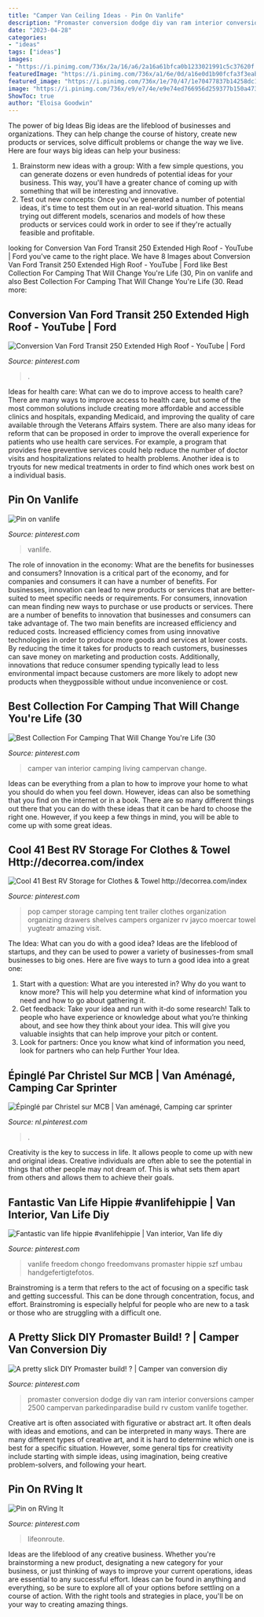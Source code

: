 ```yaml
---
title: "Camper Van Ceiling Ideas - Pin On Vanlife"
description: "Promaster conversion dodge diy van ram interior conversions camper 2500 campervan parkedinparadise build rv custom vanlife together"
date: "2023-04-28"
categories:
- "ideas"
tags: ["ideas"]
images:
- "https://i.pinimg.com/736x/2a/16/a6/2a16a61bfca0b1233021991c5c37620f.jpg"
featuredImage: "https://i.pinimg.com/736x/a1/6e/0d/a16e0d1b90fcfa3f3eabb78f7cc004f5.jpg"
featured_image: "https://i.pinimg.com/736x/1e/70/47/1e70477837b14258dc1b1e1599221e42.jpg"
image: "https://i.pinimg.com/736x/e9/e7/4e/e9e74ed766956d259377b150a473a438.jpg"
ShowToc: true
author: "Eloisa Goodwin"
---
```



The power of big Ideas
Big ideas are the lifeblood of businesses and organizations. They can help change the course of history, create new products or services, solve difficult problems or change the way we live.
Here are four ways big ideas can help your business: 
1. Brainstorm new ideas with a group: With a few simple questions, you can generate dozens or even hundreds of potential ideas for your business. This way, you'll have a greater chance of coming up with something that will be interesting and innovative.
2. Test out new concepts: Once you've generated a number of potential ideas, it's time to test them out in an real-world situation. This means trying out different models, scenarios and models of how these products or services could work in order to see if they're actually feasible and profitable. 

	

		
looking for Conversion Van Ford Transit 250 Extended High Roof - YouTube | Ford you've came to the right place. We have 8 Images about Conversion Van Ford Transit 250 Extended High Roof - YouTube | Ford like Best Collection For Camping That Will Change You&#039;re Life (30, Pin on vanlife and also Best Collection For Camping That Will Change You&#039;re Life (30. Read more:
		
    
## Conversion Van Ford Transit 250 Extended High Roof - YouTube | Ford

<img loading=lazy src="https://i.pinimg.com/736x/1e/70/47/1e70477837b14258dc1b1e1599221e42.jpg" onerror="this.onerror=null;this.src='https://tse4.mm.bing.net/th?id=OIP.4LgbuxOcOxp_B4Q0oiiREgHaEK&amp;pid=15.1';" alt="Conversion Van Ford Transit 250 Extended High Roof - YouTube | Ford">

_Source: pinterest.com_

>. 

	

Ideas for health care: What can we do to improve access to health care?
There are many ways to improve access to health care, but some of the most common solutions include creating more affordable and accessible clinics and hospitals, expanding Medicaid, and improving the quality of care available through the Veterans Affairs system. There are also many ideas for reform that can be proposed in order to improve the overall experience for patients who use health care services. For example, a program that provides free preventive services could help reduce the number of doctor visits and hospitalizations related to health problems. Another idea is to tryouts for new medical treatments in order to find which ones work best on a individual basis.

    
## Pin On Vanlife

<img loading=lazy src="https://i.pinimg.com/736x/e9/e7/4e/e9e74ed766956d259377b150a473a438.jpg" onerror="this.onerror=null;this.src='https://tse2.mm.bing.net/th?id=OIP.LBCqSBexJbdk6bnbo4q68AHaJ4&amp;pid=15.1';" alt="Pin on vanlife">

_Source: pinterest.com_

>vanlife. 

	

The role of innovation in the economy: What are the benefits for businesses and consumers?
Innovation is a critical part of the economy, and for companies and consumers it can have a number of benefits. For businesses, innovation can lead to new products or services that are better-suited to meet specific needs or requirements. For consumers, innovation can mean finding new ways to purchase or use products or services.
There are a number of benefits to innovation that businesses and consumers can take advantage of. The two main benefits are increased efficiency and reduced costs. Increased efficiency comes from using innovative technologies in order to produce more goods and services at lower costs. By reducing the time it takes for products to reach customers, businesses can save money on marketing and production costs. Additionally, innovations that reduce consumer spending typically lead to less environmental impact because customers are more likely to adopt new products when theygpossible without undue inconvenience or cost.

    
## Best Collection For Camping That Will Change You&#039;re Life (30

<img loading=lazy src="https://i.pinimg.com/736x/0d/7f/6d/0d7f6dffbeef57730e3a79dd2443acd5.jpg" onerror="this.onerror=null;this.src='https://tse2.mm.bing.net/th?id=OIP.ORKKK_CxW_kdklggOEybqAHaHa&amp;pid=15.1';" alt="Best Collection For Camping That Will Change You&#039;re Life (30">

_Source: pinterest.com_

>camper van interior camping living campervan change. 

	

Ideas can be everything from a plan to how to improve your home to what you should do when you feel down. However, ideas can also be something that you find on the internet or in a book. There are so many different things out there that you can do with these ideas that it can be hard to choose the right one. However, if you keep a few things in mind, you will be able to come up with some great ideas.

    
## Cool 41 Best RV Storage For Clothes &amp; Towel Http://decorrea.com/index

<img loading=lazy src="https://i.pinimg.com/736x/b3/f8/31/b3f831d87ea5a7fd6534f16ead32b8dd.jpg" onerror="this.onerror=null;this.src='https://tse4.mm.bing.net/th?id=OIP.1PVE7vNc4RREJoFWhhlgYwHaJ5&amp;pid=15.1';" alt="Cool 41 Best RV Storage for Clothes &amp; Towel http://decorrea.com/index">

_Source: pinterest.com_

>pop camper storage camping tent trailer clothes organization organizing drawers shelves campers organizer rv jayco moercar towel yugteatr amazing visit. 

	

The Idea: What can you do with a good idea?
Ideas are the lifeblood of startups, and they can be used to power a variety of businesses-from small businesses to big ones. Here are five ways to turn a good idea into a great one:
1. Start with a question: What are you interested in? Why do you want to know more? This will help you determine what kind of information you need and how to go about gathering it.
2. Get feedback: Take your idea and run with it-do some research! Talk to people who have experience or knowledge about what you’re thinking about, and see how they think about your idea. This will give you valuable insights that can help improve your pitch or content.
3. Look for partners: Once you know what kind of information you need, look for partners who can help Further Your Idea.

    
## Épinglé Par Christel Sur MCB | Van Aménagé, Camping Car Sprinter

<img loading=lazy src="https://i.pinimg.com/736x/a1/18/5a/a1185a00d3f0189f723378aa89c13b72.jpg" onerror="this.onerror=null;this.src='https://tse4.mm.bing.net/th?id=OIP.O-ldD1c4SDjtlCDf8Pb1zAHaJ3&amp;pid=15.1';" alt="Épinglé par Christel sur MCB | Van aménagé, Camping car sprinter">

_Source: nl.pinterest.com_

>. 

	

Creativity is the key to success in life. It allows people to come up with new and original ideas. Creative individuals are often able to see the potential in things that other people may not dream of. This is what sets them apart from others and allows them to achieve their goals.

    
## Fantastic Van Life Hippie #vanlifehippie | Van Interior, Van Life Diy

<img loading=lazy src="https://i.pinimg.com/736x/2a/16/a6/2a16a61bfca0b1233021991c5c37620f.jpg" onerror="this.onerror=null;this.src='https://tse3.mm.bing.net/th?id=OIP.wSyLAYqxAHfBeKmoWBS18AHaLH&amp;pid=15.1';" alt="Fantastic van life hippie #vanlifehippie | Van interior, Van life diy">

_Source: pinterest.com_

>vanlife freedom chongo freedomvans promaster hippie szf umbau handgefertigtefotos. 

	

Brainstroming is a term that refers to the act of focusing on a specific task and getting successful. This can be done through concentration, focus, and effort. Brainstroming is especially helpful for people who are new to a task or those who are struggling with a difficult one.

    
## A Pretty Slick DIY Promaster Build! ? | Camper Van Conversion Diy

<img loading=lazy src="https://i.pinimg.com/736x/a1/6e/0d/a16e0d1b90fcfa3f3eabb78f7cc004f5.jpg" onerror="this.onerror=null;this.src='https://tse3.mm.bing.net/th?id=OIP.tb5-W4Ju8KeJY8jn3pE__wHaJO&amp;pid=15.1';" alt="A pretty slick DIY Promaster build! ? | Camper van conversion diy">

_Source: pinterest.com_

>promaster conversion dodge diy van ram interior conversions camper 2500 campervan parkedinparadise build rv custom vanlife together. 

	

Creative art is often associated with figurative or abstract art. It often deals with ideas and emotions, and can be interpreted in many ways. There are many different types of creative art, and it is hard to determine which one is best for a specific situation. However, some general tips for creativity include starting with simple ideas, using imagination, being creative problem-solvers, and following your heart.

    
## Pin On RVing It

<img loading=lazy src="https://i.pinimg.com/736x/d0/51/69/d05169b50872141fd5dfa27d647a2bd8.jpg" onerror="this.onerror=null;this.src='https://tse2.mm.bing.net/th?id=OIP.1dbx2ij-3GjByuGhIKuPagHaE8&amp;pid=15.1';" alt="Pin on RVing It">

_Source: pinterest.com_

>lifeonroute. 

	

Ideas are the lifeblood of any creative business. Whether you're brainstorming a new product, designating a new category for your business, or just thinking of ways to improve your current operations, ideas are essential to any successful effort. Ideas can be found in anything and everything, so be sure to explore all of your options before settling on a course of action. With the right tools and strategies in place, you'll be on your way to creating amazing things.

